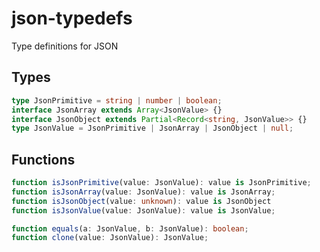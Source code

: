# json-typedefs

Type definitions for JSON

## Types

```typescript
type JsonPrimitive = string | number | boolean;
interface JsonArray extends Array<JsonValue> {}
interface JsonObject extends Partial<Record<string, JsonValue>> {}
type JsonValue = JsonPrimitive | JsonArray | JsonObject | null;
```

## Functions

```typescript
function isJsonPrimitive(value: JsonValue): value is JsonPrimitive;
function isJsonArray(value: JsonValue): value is JsonArray;
function isJsonObject(value: unknown): value is JsonObject
function isJsonValue(value: JsonValue): value is JsonValue;

function equals(a: JsonValue, b: JsonValue): boolean;
function clone(value: JsonValue): JsonValue;
```
